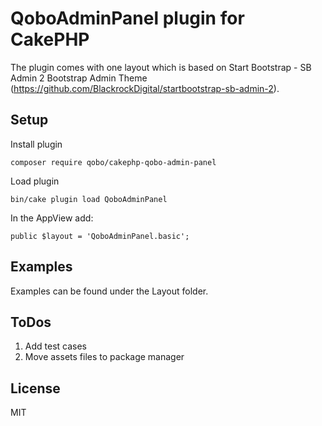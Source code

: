 # QoboAdminPanel plugin for CakePHP

The plugin comes with one layout which is based on Start Bootstrap - SB Admin 2 Bootstrap Admin Theme (https://github.com/BlackrockDigital/startbootstrap-sb-admin-2).

## Setup

Install plugin
```
composer require qobo/cakephp-qobo-admin-panel

```
Load plugin

```
bin/cake plugin load QoboAdminPanel

```
In the AppView add:
```
public $layout = 'QoboAdminPanel.basic';
```

## Examples

Examples can be found under the Layout folder.

## ToDos

1. Add test cases
2. Move assets files to package manager

## License

MIT